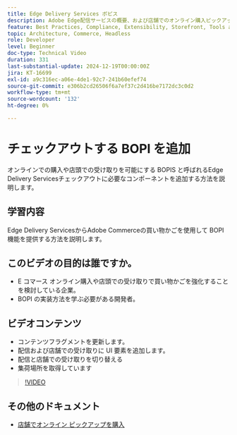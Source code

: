 ```yaml
---
title: Edge Delivery Services ボピス
description: Adobe Edge配信サービスの概要、および店舗でのオンライン購入ピックアップ機能または BOPIS 機能を追加してチェックアウトする方法を説明します。
feature: Best Practices, Compliance, Extensibility, Storefront, Tools and External Services
topic: Architecture, Commerce, Headless
role: Developer
level: Beginner
doc-type: Technical Video
duration: 331
last-substantial-update: 2024-12-19T00:00:00Z
jira: KT-16699
exl-id: a9c316ec-a06e-4de1-92c7-241b60efef74
source-git-commit: e306b2cd26506f6a7ef37c2d416be7172dc3c0d2
workflow-type: tm+mt
source-wordcount: '132'
ht-degree: 0%

---
```


# チェックアウトする BOPI を追加

オンラインでの購入や店頭での受け取りを可能にする BOPIS と呼ばれるEdge Delivery Servicesチェックアウトに必要なコンポーネントを追加する方法を説明します。

## 学習内容

Edge Delivery ServicesからAdobe Commerceの買い物かごを使用して BOPI 機能を提供する方法を説明します。

## このビデオの目的は誰ですか。

* E コマース オンライン購入や店頭での受け取りで買い物かごを強化することを検討している企業。
* BOPI の実装方法を学ぶ必要がある開発者。

## ビデオコンテンツ

* コンテンツフラグメントを更新します。
* 配信および店舗での受け取りに UI 要素を追加します。
* 配信と店舗での受け取りを切り替える
* 集荷場所を取得しています

>[!VIDEO](https://video.tv.adobe.com/v/3441699?learn=on)

## その他のドキュメント

* [ 店舗でオンライン ピックアップを購入 ](https://experienceleague.adobe.com/developer/commerce/storefront/dropins/checkout/tutorials/buy-online-pickup-in-store/?lang=ja)
